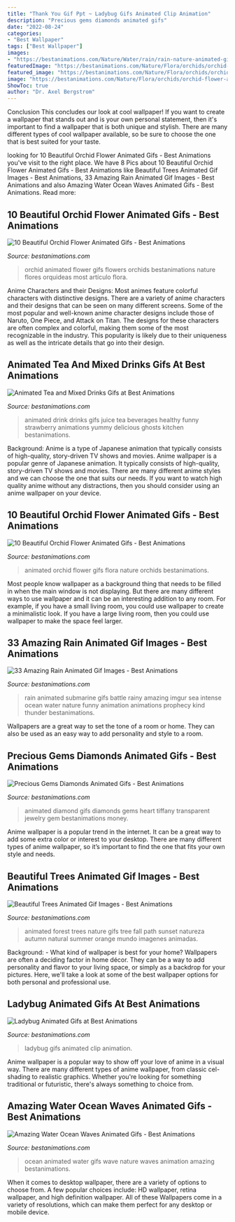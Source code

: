 ```yaml
---
title: "Thank You Gif Ppt ~ Ladybug Gifs Animated Clip Animation"
description: "Precious gems diamonds animated gifs"
date: "2022-08-24"
categories:
- "Best Wallpaper"
tags: ["Best Wallpaper"]
images:
- "https://bestanimations.com/Nature/Water/rain/rain-nature-animated-gif-31.gif"
featuredImage: "https://bestanimations.com/Nature/Flora/orchids/orchid-flower-animated-gif-3.gif"
featured_image: "https://bestanimations.com/Nature/Flora/orchids/orchid-flower-animated-gif-1.gif"
image: "https://bestanimations.com/Nature/Flora/orchids/orchid-flower-animated-gif-1.gif"
ShowToc: true
author: "Dr. Axel Bergstrom"
---
```



Conclusion
This concludes our look at cool wallpaper! If you want to create a wallpaper that stands out and is your own personal statement, then it's important to find a wallpaper that is both unique and stylish. There are many different types of cool wallpaper available, so be sure to choose the one that is best suited for your taste.

	

		
looking for 10 Beautiful Orchid Flower Animated Gifs - Best Animations you've visit to the right place. We have 8 Pics about 10 Beautiful Orchid Flower Animated Gifs - Best Animations like Beautiful Trees Animated Gif Images - Best Animations, 33 Amazing Rain Animated Gif Images - Best Animations and also Amazing Water Ocean Waves Animated Gifs - Best Animations. Read more:
		
    
## 10 Beautiful Orchid Flower Animated Gifs - Best Animations

<img loading=lazy src="https://bestanimations.com/Nature/Flora/orchids/orchid-flower-animated-gif-1.gif" onerror="this.onerror=null;this.src='https://tse3.mm.bing.net/th?id=OIP.4aazOOmZ-h-tJWPTUHCHGQAAAA&amp;pid=15.1';" alt="10 Beautiful Orchid Flower Animated Gifs - Best Animations">

_Source: bestanimations.com_

>orchid animated flower gifs flowers orchids bestanimations nature flores orquideas most artículo flora. 

	

Anime Characters and their Designs: Most animes feature colorful characters with distinctive designs.
There are a variety of anime characters and their designs that can be seen on many different screens. Some of the most popular and well-known anime character designs include those of Naruto, One Piece, and Attack on Titan. The designs for these characters are often complex and colorful, making them some of the most recognizable in the industry. This popularity is likely due to their uniqueness as well as the intricate details that go into their design.

    
## Animated Tea And Mixed Drinks Gifs At Best Animations

<img loading=lazy src="http://bestanimations.com/Food/Beverages/drink-animated-gif-10.gif" onerror="this.onerror=null;this.src='https://tse3.mm.bing.net/th?id=OIP.e2tvxtSADwHZgzNvvwLi8AHaLV&amp;pid=15.1';" alt="Animated Tea and Mixed Drinks Gifs at Best Animations">

_Source: bestanimations.com_

>animated drink drinks gifs juice tea beverages healthy funny strawberry animations yummy delicious ghosts kitchen bestanimations. 

	

Background: Anime is a type of Japanese animation that typically consists of high-quality, story-driven TV shows and movies.
Anime wallpaper is a popular genre of Japanese animation. It typically consists of high-quality, story-driven TV shows and movies. There are many different anime styles and we can choose the one that suits our needs. If you want to watch high quality anime without any distractions, then you should consider using an anime wallpaper on your device.

    
## 10 Beautiful Orchid Flower Animated Gifs - Best Animations

<img loading=lazy src="https://bestanimations.com/Nature/Flora/orchids/orchid-flower-animated-gif-3.gif" onerror="this.onerror=null;this.src='https://tse4.mm.bing.net/th?id=OIP.-V6JmzwJ7kOP7sVHAaueGgAAAA&amp;pid=15.1';" alt="10 Beautiful Orchid Flower Animated Gifs - Best Animations">

_Source: bestanimations.com_

>animated orchid flower gifs flora nature orchids bestanimations. 

	

Most people know wallpaper as a background thing that needs to be filled in when the main window is not displaying. But there are many different ways to use wallpaper and it can be an interesting addition to any room. For example, if you have a small living room, you could use wallpaper to create a minimalistic look. If you have a large living room, then you could use wallpaper to make the space feel larger.

    
## 33 Amazing Rain Animated Gif Images - Best Animations

<img loading=lazy src="https://bestanimations.com/Nature/Water/rain/rain-nature-animated-gif-31.gif" onerror="this.onerror=null;this.src='https://tse3.mm.bing.net/th?id=OIP.7X0S42AbhHExA7AxkrqWMQHaKS&amp;pid=15.1';" alt="33 Amazing Rain Animated Gif Images - Best Animations">

_Source: bestanimations.com_

>rain animated submarine gifs battle rainy amazing imgur sea intense ocean water nature funny animation animations prophecy kind thunder bestanimations. 

	

Wallpapers are a great way to set the tone of a room or home. They can also be used as an easy way to add personality and style to a room.

    
## Precious Gems Diamonds Animated Gifs - Best Animations

<img loading=lazy src="http://bestanimations.com/Money/Gems/tiffany-diamond-heart-animated-gif.gif" onerror="this.onerror=null;this.src='https://tse4.mm.bing.net/th?id=OIP.g_yIxws_0oC8bEmYNO2i5QAAAA&amp;pid=15.1';" alt="Precious Gems Diamonds Animated Gifs - Best Animations">

_Source: bestanimations.com_

>animated diamond gifs diamonds gems heart tiffany transparent jewelry gem bestanimations money. 

	

Anime wallpaper is a popular trend in the internet. It can be a great way to add some extra color or interest to your desktop. There are many different types of anime wallpaper, so it’s important to find the one that fits your own style and needs.

    
## Beautiful Trees Animated Gif Images - Best Animations

<img loading=lazy src="http://bestanimations.com/Nature/Flora/Trees/forest-trees-animated-gif-17.gif" onerror="this.onerror=null;this.src='https://tse1.mm.bing.net/th?id=OIP.KDkorgH1Eas1qqdvTERJigHaKX&amp;pid=15.1';" alt="Beautiful Trees Animated Gif Images - Best Animations">

_Source: bestanimations.com_

>animated forest trees nature gifs tree fall path sunset natureza autumn natural summer orange mundo imagenes animadas. 

	

Background: - What kind of wallpaper is best for your home?
Wallpapers are often a deciding factor in home décor. They can be a way to add personality and flavor to your living space, or simply as a backdrop for your pictures. Here, we'll take a look at some of the best wallpaper options for both personal and professional use.

    
## Ladybug Animated Gifs At Best Animations

<img loading=lazy src="https://bestanimations.com/Animals/Insects/Ladybug/ladybug-gif-animation-7.gif" onerror="this.onerror=null;this.src='https://tse1.mm.bing.net/th?id=OIP.12WGp0Qf_-aT84MmAR2KtgHaDl&amp;pid=15.1';" alt="Ladybug Animated Gifs at Best Animations">

_Source: bestanimations.com_

>ladybug gifs animated clip animation. 

	

Anime wallpaper is a popular way to show off your love of anime in a visual way. There are many different types of anime wallpaper, from classic cel-shading to realistic graphics. Whether you're looking for something traditional or futuristic, there's always something to choice from.

    
## Amazing Water Ocean Waves Animated Gifs - Best Animations

<img loading=lazy src="http://bestanimations.com/Nature/Water/nature-ocean-wave-animated-gif-3.gif" onerror="this.onerror=null;this.src='https://tse4.mm.bing.net/th?id=OIP.LS9Uj6GeBSIQ1cCIWDVilwHaJ4&amp;pid=15.1';" alt="Amazing Water Ocean Waves Animated Gifs - Best Animations">

_Source: bestanimations.com_

>ocean animated water gifs wave nature waves animation amazing bestanimations. 

	

When it comes to desktop wallpaper, there are a variety of options to choose from. A few popular choices include: HD wallpaper, retina wallpaper, and high definition wallpaper. All of these Wallpapers come in a variety of resolutions, which can make them perfect for any desktop or mobile device. 

